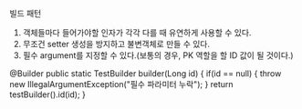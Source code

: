 빌드 패턴

1. 객체들마다 들어가야할 인자가 각각 다를 때 유연하게 사용할 수 있다.
2. 무조건 setter 생성을 방지하고 불변객체로 만들 수 있다.
3. 필수 argument를 지정할 수 있다.(보통의 경우, PK 역할을 할 ID 값이 될 것이다.)



@Builder
public static TestBuilder builder(Long id) {
	if(id == null) {
		throw new IllegalArgumentException("필수 파라미터 누락");
	}
	return testBuilder().id(id);
}

